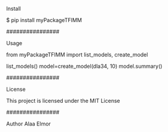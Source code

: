 Install

$ pip install myPackageTFIMM

################

Usage

 from myPackageTFIMM import list_models, create_model

 list_models()
 model=create_model(dla34, 10)
 model.summary()

################

License

This project is licensed under the MIT License

################

Author
Alaa Elmor
